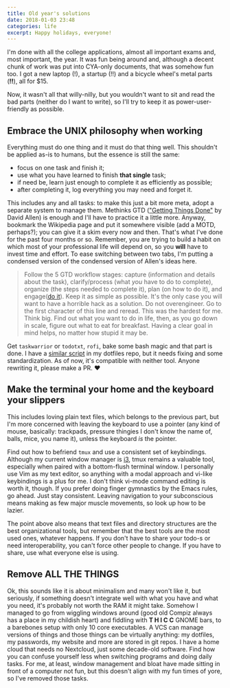 ```yaml
---
title: Old year's solutions
date: 2018-01-03 23:48
categories: life
excerpt: Happy holidays, everyone!
---
```


I'm done with all the college applications, almost all important exams and,
most important, the year. It was fun being around and, although a decent chunk
of work was put into CYA-only documents, that was somehow fun too. I got a new
laptop (!), a startup (!!) and a bicycle wheel's metal parts (<b>!!</b>), all
for \$15.

Now, it wasn't all that willy-nilly, but you wouldn't want to sit and read the
bad parts (neither do I want to write), so I'll try to keep it as
power-user-friendly as possible.

## Embrace the UNIX philosophy when working

Everything must do one thing and it must do that thing well. This shouldn't be
applied as-is to humans, but the essence is still the same:

 * focus on one task and finish it;
 * use what you have learned to finish **that single** task;
 * if need be, learn just enough to complete it as efficiently as possible;
 * after completing it, log everything you may need and forget it.

This includes any and all tasks: to make this just a bit more meta, adopt
a separate system to manage them. Methinks GTD (["Getting Things Done"] by
David Allen) is enough and I'll have to practice it a little more. Anyway,
bookmark the Wikipedia page and put it somewhere visible (add a MOTD,
perhaps?); you can give it a skim every now and then. That's  what I've done
for the past four months or so.  Remember, you are trying to build a habit on
which most of your professional life will depend on, so you **will** have to
invest time and effort. To ease switching between two tabs, I'm putting
a condensed version of the condensed version of Allen's ideas here.

> Follow the 5 GTD workflow stages: capture (information and details about the
  task), clarify/process (what *you* have to do to complete), organize (the
  steps needed to complete it), plan (on how to do it), and engage([do it]).
> Keep it as simple as possible. It's the only case you will want to have
  a horrible hack as a solution.
> Do not overengineer. Go to the first character of this line and reread. This
  was the hardest for me.
> Think big. Find out what you want to do in life, then, as you go down in
  scale, figure out what to eat for breakfast.
> Having a clear goal in mind helps, no matter how stupid it may be.

Get `taskwarrior` or `todotxt`, `rofi`, bake some bash magic and that part is
done. I have a [similar script] in my dotfiles repo, but it needs fixing and
some standardization. As of now, it's compatible with neither tool. Anyone
rewriting it, please make a PR. :heart:


## Make the terminal your home and the keyboard your slippers

This includes loving plain text files, which belongs to the previous part, but
I'm more concerned with leaving the keyboard to use a pointer (any kind of
mouse, basically: trackpads, pressure thingies I don't know the name of, balls,
mice, you name it), unless the keyboard *is* the pointer.

Find out how to befriend `tmux` and use a consistent set of keybindings.
Although my current window manager is [i3], tmux remains a valuable tool,
especially when paired with a bottom-flush terminal window. I personally use
Vim as my text editor, so anything with a modal approach and vi-like
keybindings is a plus for me. I don't think vi-mode command editing is worth
it, though. If you prefer doing finger gymnastics by the Emacs rules, go ahead.
Just stay consistent. Leaving navigation to your subconscious means making as
few major muscle movements, so look up how to be lazier.

The point above also means that text files and directory structures are the
best organizational tools, but remember that the best tools are the most used
ones, whatever happens. If you don't have to share your todo-s or need
interoperability, you can't force other people to change. If you have to share,
use what everyone else is using.

## Remove ALL THE THINGS

Ok, this sounds like it is about minimalism and many won't like it, but
seriously, if something doesn't integrate well with what you have and what you
need, it's probably not worth the RAM it might take. Somehow I managed to go
from wiggling windows around (good old Compiz always has a place in my childish
heart) and fiddling with  **T H I C C** GNOME bars, to a barebones setup with
only 10 core executables. A VCS can manage versions of things and those things
can be virtually anything: my dotfiles, my passwords, my website and more are
stored in git repos. I have a home cloud that needs no Nextcloud, just some
decade-old software. Find how you can confuse yourself less when switching
programs and doing daily tasks. For me, at least, window management and bloat
have made sitting in front of a computer not fun, but this doesn't align with
my fun times of yore, so I've removed those tasks.

["Getting Things Done"]: https://en.wikipedia.org/Getting_Things_Done
[do it]: http://listenonrepeat.com/?v=lCscYsICvoA#Palpatine_Do_It_(10_Hour_Loop)
[similar script]: https://github.com/alter2000/.dots/tree/master/bin/dofi
[i3]: https://i3wm.org
